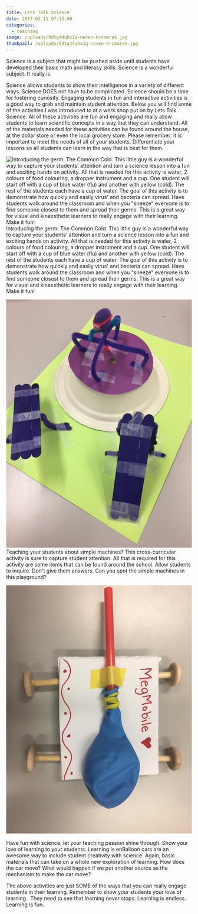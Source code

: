 ```yaml
---
title: Lets Talk Science
date: 2017-02-11 07:15:00
categories:
  - teaching
image: /uploads/9dtg44qhx1q-neven-krcmarek.jpg
thumbnail: /uploads/9dtg44qhx1q-neven-krcmarek.jpg
---
```



Science is a subject that might be pushed aside until students have developed their basic math and literacy skills. Science is a wonderful subject. It really is.

Science allows students to show their intelligence in a variety of different ways. Science DOES not have to be complicated. Science should be a time for fostering curiosity. Engaging students in fun and interactive activities is a good way to grab and maintain student attention. Below you will find some of the activities I was introduced to at a work shop put on by Lets Talk Science. All of these activities are fun and engaging and really allow students to learn scientific concepts in a way that they can understand. All of the materials needed for these activities can be found around the house, at the dollar store or even the local grocery store. Please remember: it is important to meet the needs of all of your students. Differentiate your lessons so all students can learn in the way that is best for them.

![Introducing the germ: The Common Cold. This little guy is a wonderful way to capture your students' attention and turn a science lesson into a fun and exciting hands on activity. All that is needed for this activity is water, 2 colours of food colouring, a dropper instrument and a cup. One student will start off with a cup of blue water (flu) and another with yellow (cold). The rest of the students each have a cup of water. The goal of this activity is to demonstrate how quickly and easily virus' and bacteria can spread. Have students walk around the classroom and when you &quot;sneeze&quot; everyone is to find someone closest to them and spread their germs. This is a great way for visual and kinaesthetic learners to really engage with their learning. Make it fun!](/uploads/versions/img-8829---x----3264-2448x---.JPG)Introducing the germ: The Common Cold. This little guy is a wonderful way to capture your students' attention and turn a science lesson into a fun and exciting hands on activity. All that is needed for this activity is water, 2 colours of food colouring, a dropper instrument and a cup. One student will start off with a cup of blue water (flu) and another with yellow (cold). The rest of the students each have a cup of water. The goal of this activity is to demonstrate how quickly and easily virus' and bacteria can spread. Have students walk around the classroom and when you "sneeze" everyone is to find someone closest to them and spread their germs. This is a great way for visual and kinaesthetic learners to really engage with their learning. Make it fun!

![Teaching your students about simple machines? This cross-curricular activity is sure to capture student attention. All that is required for this activity are some items that can be found around the school. Allow students to inquire. Don't give them answers. Can you spot the simple machines in this playground?](/uploads/versions/img-8838---x----3264-2448x---.JPG)Teaching your students about simple machines? This cross-curricular activity is sure to capture student attention. All that is required for this activity are some items that can be found around the school. Allow students to inquire. Don't give them answers. Can you spot the simple machines in this playground?

![Balloon cars are an awesome way to include student creativity with science. Again, basic materials that can take on a whole new exploration of learning. How does the car move? What would happen if we put another source as the mechanism to make the car move?](/uploads/versions/img-8826---x----3264-2448x---.JPG)

Have fun with science, let your teaching passion shine through. Show your love of learning to your students. Learning is enBalloon cars are an awesome way to include student creativity with science. Again, basic materials that can take on a whole new exploration of learning. How does the car move? What would happen if we put another source as the mechanism to make the car move?

The above activities are just SOME of the ways that you can really engage students in their learning. Remember to show your students your love of learning. &nbsp;They need to see that learning never stops. Learning is endless. Learning is fun.
